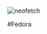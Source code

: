 ![neofetch](https://user-images.githubusercontent.com/87699062/201630895-c1f26d04-5ee7-453d-90c9-ec2cc7e9432a.png)

#Fedora
